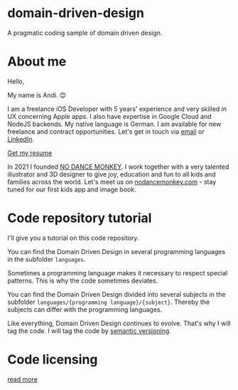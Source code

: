 # domain-driven-design
A pragmatic coding sample of domain driven design.

# About me

Hello,

My name is Andi. :blush:

I am a freelance iOS Developer with 5 years' experience and very skilled in UX concerning Apple apps. I also have expertise in Google Cloud and NodeJS backends. My native language is German. I am available for new freelance and contract opportunities. Let's get in touch via [email](https://www.andireuter.com/contact) or [LinkedIn](https://www.linkedin.com/in/andreasreuter/).

[Get my resume](https://www.andireuter.com/s/Andreas-Reuter-Resume-EN-latest.pdf)

In 2021 I founded [NO DANCE MONKEY](https://www.nodancemonkey.com). I work together with a very talented illustrator and 3D designer to give joy, education and fun to all kids and families across the world. Let's meet us on [nodancemonkey.com](https://www.nodancemonkey.com) - stay tuned for our first kids app and image book.

# Code repository tutorial

I'll give you a tutorial on this code repository.

You can find the Domain Driven Design in several programming languages in the subfolder `languages`.

Sometimes a programming language makes it necessary to respect special patterns. This is why the code sometimes deviates.

You can find the Domain Driven Design divided into several subjects in the subfolder `languages/{programming language}/{subject}`. Thereby the subjects can differ with the programming languages.

Like everything, Domain Driven Design continues to evolve. That's why I will tag the code. I will tag the code by [semantic versioning](https://semver.org).

# Code licensing

[read more](https://github.com/andreasreuter/domain-driven-design/blob/main/LICENSE)